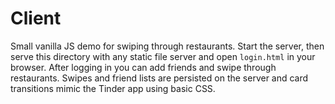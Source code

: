 # Client

Small vanilla JS demo for swiping through restaurants.
Start the server, then serve this directory with any static file server and open `login.html` in your browser.
After logging in you can add friends and swipe through restaurants. Swipes and friend lists are persisted on the server and card transitions mimic the Tinder app using basic CSS.
